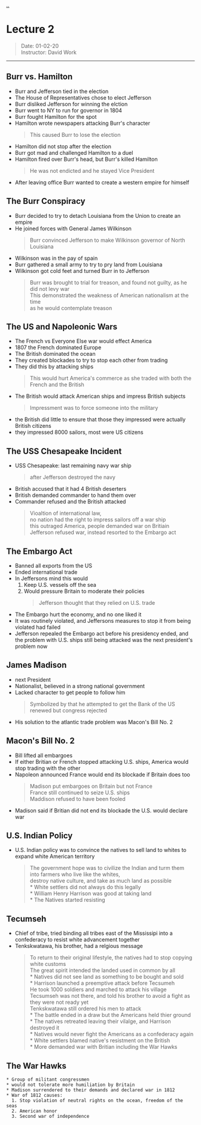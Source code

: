 [..](..)  
# Lecture 2  
> Date: 01-02-20  
> Instructor: David Work  
---
## Burr vs. Hamilton  
   * Burr and Jefferson tied in the election  
   * The House of Representatives chose to elect Jefferson  
   * Burr disliked Jefferson for winning the elction  
   * Burr went to NY to run for governor in 1804  
   * Burr fought Hamilton for the spot  
   * Hamilton wrote newspapers attacking Burr's character  
      > This caused Burr to lose the election  
   *  Hamilton did not stop after the election  
   *  Burr got mad and challenged Hamilton to a duel  
   * Hamilton fired over Burr's head, but Burr's killed Hamilton  
      > He was not endicted and he stayed Vice President  
   * After leaving office Burr wanted to create a western empire for himself  
## The Burr Conspiracy  
   * Burr decided to try to detach Louisiana from the Union to create an empire 
   * He joined forces with General James Wilkinson  
      > Burr convinced Jefferson to make Wilkinson governor of North Louisiana  
   *  Wilkinson was in the pay of spain  
   * Burr gathered a small army to try to pry land from Louisiana  
   * Wilkinson got cold feet and turned Burr in to Jefferson  
      > Burr was brought to trial for treason, and found not guilty, as he did not levy war  
      This demonstrated the weakness of American nationalism at the time   
      as he would contemplate treason   
## The US and Napoleonic Wars  
   * The French vs Everyone Else war would effect America  
   * 1807 the French dominated Europe  
   * The British dominated the ocean  
   * They created blockades to try to stop each other from trading  
   * They did this by attacking ships  
      > This would hurt America's commerce as she traded with both the French and the British   
   * The British would attack American ships and impress British subjects  
      > Impressment was to force someone into the military  
   *  the British did little to ensure that those they impressed were actually British citizens  
   *  they impressed 8000 sailors, most were US citizens  
## The USS Chesapeake Incident     
   * USS Chesapeake: last remaining navy war ship  
       > after Jefferson destroyed the navy  
   * British accused that it had 4 British deserters  
   * British demanded commander to hand them over  
   * Commander refused and the British attacked  
      > Vioaltion of international law,  
      no nation had the right to impress sailors off a war ship  
      this outraged America, people demanded war on Britiain  
      Jefferson refused war, instead resorted to the Embargo act  
## The Embargo Act  
   * Banned all exports from the US  
   * Ended international trade   
   * In Jeffersons mind this would  
      1. Keep U.S. vessels off the sea  
      2. Would pressure Britain to moderate their policies  
         > Jefferson thought that they relied on U.S. trade  
   * The Embargo hurt the economy, and no one liked it    
   * It was routinely violated, and Jeffersons measures to stop it from being violated had failed   
   * Jefferson repealed the Embargo act before his presidency ended, and the problem with U.S. ships still being attacked was the next president's problem now  
## James Madison  
   * next President  
   * Nationalist, believed in a strong national government  
   * Lacked character to get people to follow him  
      > Symbolized by that he attempted to get the Bank of the US renewed but congress rejected  
   * His solution to the atlantic trade problem was Macon's Bill No. 2  
## Macon's Bill No. 2  
   * Bill lifted all embargoes  
   * If either Britian or French stopped attacking U.S. ships, America would stop trading with the other  
   * Napoleon announced France would end its blockade if Britain does too  
      > Madison put embargoes on Britain but not France   
         France still continued to seize U.S. ships  
         Maddison refused to have been fooled  
   * Madison said if Britian did not end its blockade the U.S. would declare war  
## U.S. Indian Policy  
   * U.S. Indian policy was to convince the natives to sell land to whites to expand white American territory   
      > The government hope was to civilize the Indian and turm them into farmers who live like the whites,     
         destroy native culture, and take as much land as possible  
    * White settlers did not always do this legally  
    * William Henry Harrison was good at taking land  
    * The Natives started resisting  
## Tecumseh  
   * Chief of tribe, tried binding all tribes east of the Mississipi into a confederacy to resist white advancement together  
   * Tenkskwatawa, his brother, had a relgious message  
      > To return to their original lifestyle, the natives had to stop copying white customs  
         The great spirit intended the landed used in common by all  
    * Natives did not see land as something to be bought and sold  
    * Harrison launched a preemptive attack before Tecsumeh  
      > He took 1000 soldiers and marched to attack his village  
         Tecsumseh was not there, and told his brother to avoid a fight as they were not ready yet  
         Tenkskwatawa still ordered his men to attack  
    * The battle ended in a draw but the Americans held thier ground  
    * The natives retreated leaving their vilalge, and Harrison destroyed it  
    * Natives would never fight the Americans as a confederacy again  
    * White settlers blamed native's resistment on the British  
    * More demanded war with Britian including the War Hawks  
## The War Hawks  
    * Group of militant congressmen  
    * would not tolerate more humiliation by Britain  
    * Madison surrendered to their demands and declared war in 1812  
    * War of 1812 causes:  
      1. Stop violation of neutral rights on the ocean, freedom of the seas  
      2. American honor  
      3. Second war of independence   
